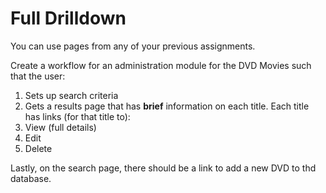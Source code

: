 Full Drilldown
==============

You can use pages from any of your previous assignments. 

Create a workflow for an administration module for the DVD Movies such that the user:  

1. Sets up search criteria
2. Gets a results page that has __brief__ information on each title. Each title has links (for that title to):
 1. View (full details)
 2. Edit
 3. Delete

 Lastly, on the search page, there should be a link to add a new DVD to thd database.
 
